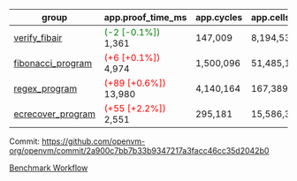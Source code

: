 | group | app.proof_time_ms | app.cycles | app.cells_used | leaf.proof_time_ms | leaf.cycles | leaf.cells_used |
| -- | -- | -- | -- | -- | -- | -- |
| [verify_fibair](https://github.com/openvm-org/openvm/blob/benchmark-results/benchmarks-pr/1424/verify_fibair-2a900c7bb7b33b9347217a3facc46cc35d2042b0.md) |<span style='color: green'>(-2 [-0.1%])</span> 1,361 |  147,009 |  8,194,532 |- | - | - |
| [fibonacci_program](https://github.com/openvm-org/openvm/blob/benchmark-results/benchmarks-pr/1424/fibonacci-2a900c7bb7b33b9347217a3facc46cc35d2042b0.md) |<span style='color: red'>(+6 [+0.1%])</span> 4,974 |  1,500,096 |  51,485,167 |- | - | - |
| [regex_program](https://github.com/openvm-org/openvm/blob/benchmark-results/benchmarks-pr/1424/regex-2a900c7bb7b33b9347217a3facc46cc35d2042b0.md) |<span style='color: red'>(+89 [+0.6%])</span> 13,980 |  4,140,164 |  167,389,450 |- | - | - |
| [ecrecover_program](https://github.com/openvm-org/openvm/blob/benchmark-results/benchmarks-pr/1424/ecrecover-2a900c7bb7b33b9347217a3facc46cc35d2042b0.md) |<span style='color: red'>(+55 [+2.2%])</span> 2,551 |  295,181 |  15,586,346 |- | - | - |


Commit: https://github.com/openvm-org/openvm/commit/2a900c7bb7b33b9347217a3facc46cc35d2042b0

[Benchmark Workflow](https://github.com/openvm-org/openvm/actions/runs/13816871118)
